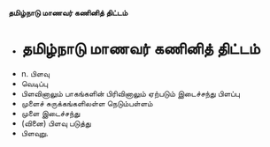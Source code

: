 **தமிழ்நாடு மாணவர் கணினித் திட்டம்**
- # தமிழ்நாடு மாணவர் கணினித் திட்டம்
- n. பிளவு
- வெடிப்பு
- பிளவினாலும் பாகங்களின் பிரிவினாலும் ஏற்படும் இடைச்சந்து பிளப்பு
- முளைச் சுருக்கங்களிலள்ள நெடும்பள்ளம்
- முளை இடைச்சந்து
- (வினை) பிளவு படுத்து
- பிளவுறு.

